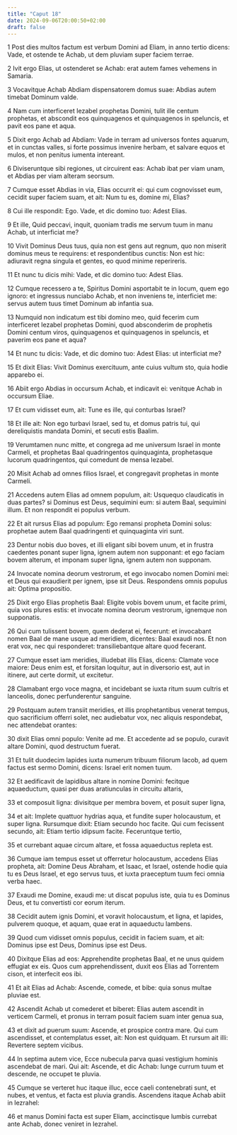 ```yaml
---
title: "Caput 18"
date: 2024-09-06T20:00:50+02:00
draft: false
---
```



1 Post dies multos factum est verbum Domini ad Eliam, in anno tertio dicens: Vade, et ostende te Achab, ut dem pluviam super faciem terrae.

2 Ivit ergo Elias, ut ostenderet se Achab: erat autem fames vehemens in Samaria.

3 Vocavitque Achab Abdiam dispensatorem domus suae: Abdias autem timebat Dominum valde.

4 Nam cum interficeret Iezabel prophetas Domini, tulit ille centum prophetas, et abscondit eos quinquagenos et quinquagenos in speluncis, et pavit eos pane et aqua.

5 Dixit ergo Achab ad Abdiam: Vade in terram ad universos fontes aquarum, et in cunctas valles, si forte possimus invenire herbam, et salvare equos et mulos, et non penitus iumenta intereant.

6 Diviseruntque sibi regiones, ut circuirent eas: Achab ibat per viam unam, et Abdias per viam alteram seorsum.

7 Cumque esset Abdias in via, Elias occurrit ei: qui cum cognovisset eum, cecidit super faciem suam, et ait: Num tu es, domine mi, Elias?

8 Cui ille respondit: Ego. Vade, et dic domino tuo: Adest Elias.

9 Et ille, Quid peccavi, inquit, quoniam tradis me servum tuum in manu Achab, ut interficiat me?

10 Vivit Dominus Deus tuus, quia non est gens aut regnum, quo non miserit dominus meus te requirens: et respondentibus cunctis: Non est hic: adiuravit regna singula et gentes, eo quod minime reperireris.

11 Et nunc tu dicis mihi: Vade, et dic domino tuo: Adest Elias.

12 Cumque recessero a te, Spiritus Domini asportabit te in locum, quem ego ignoro: et ingressus nunciabo Achab, et non inveniens te, interficiet me: servus autem tuus timet Dominum ab infantia sua.

13 Numquid non indicatum est tibi domino meo, quid fecerim cum interficeret Iezabel prophetas Domini, quod absconderim de prophetis Domini centum viros, quinquagenos et quinquagenos in speluncis, et paverim eos pane et aqua?

14 Et nunc tu dicis: Vade, et dic domino tuo: Adest Elias: ut interficiat me?

15 Et dixit Elias: Vivit Dominus exercituum, ante cuius vultum sto, quia hodie apparebo ei.

16 Abiit ergo Abdias in occursum Achab, et indicavit ei: venitque Achab in occursum Eliae.

17 Et cum vidisset eum, ait: Tune es ille, qui conturbas Israel?

18 Et ille ait: Non ego turbavi Israel, sed tu, et domus patris tui, qui dereliquistis mandata Domini, et secuti estis Baalim.

19 Verumtamen nunc mitte, et congrega ad me universum Israel in monte Carmeli, et prophetas Baal quadringentos quinquaginta, prophetasque lucorum quadringentos, qui comedunt de mensa Iezabel.

20 Misit Achab ad omnes filios Israel, et congregavit prophetas in monte Carmeli.

21 Accedens autem Elias ad omnem populum, ait: Usquequo claudicatis in duas partes? si Dominus est Deus, sequimini eum: si autem Baal, sequimini illum. Et non respondit ei populus verbum.

22 Et ait rursus Elias ad populum: Ego remansi propheta Domini solus: prophetae autem Baal quadringenti et quinquaginta viri sunt.

23 Dentur nobis duo boves, et illi eligant sibi bovem unum, et in frustra caedentes ponant super ligna, ignem autem non supponant: et ego faciam bovem alterum, et imponam super ligna, ignem autem non supponam.

24 Invocate nomina deorum vestrorum, et ego invocabo nomen Domini mei: et Deus qui exaudierit per ignem, ipse sit Deus. Respondens omnis populus ait: Optima propositio.

25 Dixit ergo Elias prophetis Baal: Eligite vobis bovem unum, et facite primi, quia vos plures estis: et invocate nomina deorum vestrorum, ignemque non supponatis.

26 Qui cum tulissent bovem, quem dederat ei, fecerunt: et invocabant nomen Baal de mane usque ad meridiem, dicentes: Baal exaudi nos. Et non erat vox, nec qui responderet: transiliebantque altare quod fecerant.

27 Cumque esset iam meridies, illudebat illis Elias, dicens: Clamate voce maiore: Deus enim est, et forsitan loquitur, aut in diversorio est, aut in itinere, aut certe dormit, ut excitetur.

28 Clamabant ergo voce magna, et incidebant se iuxta ritum suum cultris et lanceolis, donec perfunderentur sanguine.

29 Postquam autem transiit meridies, et illis prophetantibus venerat tempus, quo sacrificium offerri solet, nec audiebatur vox, nec aliquis respondebat, nec attendebat orantes:

30 dixit Elias omni populo: Venite ad me. Et accedente ad se populo, curavit altare Domini, quod destructum fuerat.

31 Et tulit duodecim lapides iuxta numerum tribuum filiorum Iacob, ad quem factus est sermo Domini, dicens: Israel erit nomen tuum.

32 Et aedificavit de lapidibus altare in nomine Domini: fecitque aquaeductum, quasi per duas aratiunculas in circuitu altaris,

33 et composuit ligna: divisitque per membra bovem, et posuit super ligna,

34 et ait: Implete quattuor hydrias aqua, et fundite super holocaustum, et super ligna. Rursumque dixit: Etiam secundo hoc facite. Qui cum fecissent secundo, ait: Etiam tertio idipsum facite. Feceruntque tertio,

35 et currebant aquae circum altare, et fossa aquaeductus repleta est.

36 Cumque iam tempus esset ut offerretur holocaustum, accedens Elias propheta, ait: Domine Deus Abraham, et Isaac, et Israel, ostende hodie quia tu es Deus Israel, et ego servus tuus, et iuxta praeceptum tuum feci omnia verba haec.

37 Exaudi me Domine, exaudi me: ut discat populus iste, quia tu es Dominus Deus, et tu convertisti cor eorum iterum.

38 Cecidit autem ignis Domini, et voravit holocaustum, et ligna, et lapides, pulverem quoque, et aquam, quae erat in aquaeductu lambens.

39 Quod cum vidisset omnis populus, cecidit in faciem suam, et ait: Dominus ipse est Deus, Dominus ipse est Deus.

40 Dixitque Elias ad eos: Apprehendite prophetas Baal, et ne unus quidem effugiat ex eis. Quos cum apprehendissent, duxit eos Elias ad Torrentem cison, et interfecit eos ibi.

41 Et ait Elias ad Achab: Ascende, comede, et bibe: quia sonus multae pluviae est.

42 Ascendit Achab ut comederet et biberet: Elias autem ascendit in verticem Carmeli, et pronus in terram posuit faciem suam inter genua sua,

43 et dixit ad puerum suum: Ascende, et prospice contra mare. Qui cum ascendisset, et contemplatus esset, ait: Non est quidquam. Et rursum ait illi: Revertere septem vicibus.

44 In septima autem vice, Ecce nubecula parva quasi vestigium hominis ascendebat de mari. Qui ait: Ascende, et dic Achab: Iunge currum tuum et descende, ne occupet te pluvia.

45 Cumque se verteret huc itaque illuc, ecce caeli contenebrati sunt, et nubes, et ventus, et facta est pluvia grandis. Ascendens itaque Achab abiit in Iezrahel:

46 et manus Domini facta est super Eliam, accinctisque lumbis currebat ante Achab, donec veniret in Iezrahel.

